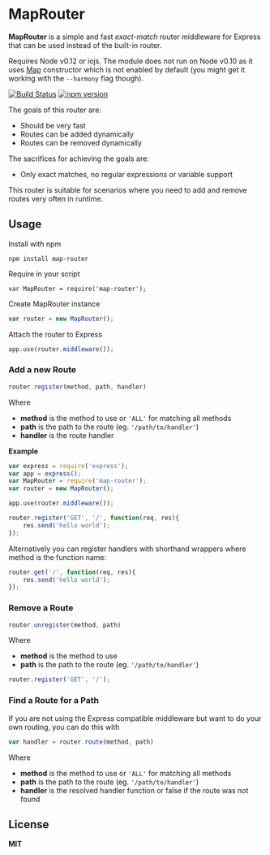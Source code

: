 # MapRouter

**MapRouter** is a simple and fast *exact-match* router middleware for Express that can be used instead of the built-in router.

Requires Node v0.12 or iojs. The module does not run on Node v0.10 as it uses [Map](https://developer.mozilla.org/en-US/docs/Web/JavaScript/Reference/Global_Objects/Map) constructor which is not enabled by default (you might get it working with the `--harmony` flag though).

[![Build Status](https://secure.travis-ci.org/andris9/map-router.svg)](http://travis-ci.org/andris9/map-router)
[![npm version](https://badge.fury.io/js/map-router.svg)](http://badge.fury.io/js/map-router)

The goals of this router are:

  * Should be very fast
  * Routes can be added dynamically
  * Routes can be removed dynamically

The sacrifices for achieving the goals are:

  * Only exact matches, no regular expressions or variable support

This router is suitable for scenarios where you need to add and remove routes very often in runtime.

## Usage

Install with npm

    npm install map-router

Require in your script

    var MapRouter = require('map-router');

Create MapRouter instance

```javascript
var router = new MapRouter();
```

Attach the router to Express

```javascript
app.use(router.middleware());
```

### Add a new Route

```javascript
router.register(method, path, handler)
```

Where

  * **method** is the method to use or `'ALL'` for matching all methods
  * **path** is the path to the route (eg. `'/path/to/handler'`)
  * **handler** is the route handler

**Example**

```javascript
var express = require('express');
var app = express();
var MapRouter = require('map-router');
var router = new MapRouter();

app.use(router.middleware());

router.register('GET', '/', function(req, res){
    res.send('hello world');
});
```

Alternatively you can register handlers with shorthand wrappers where method is the function name:

```javascript
router.get('/', function(req, res){
    res.send('hello world');
});
```

### Remove a Route

```javascript
router.unregister(method, path)
```

Where

  * **method** is the method to use
  * **path** is the path to the route (eg. `'/path/to/handler'`)

```javascript
router.register('GET', '/');
```

### Find a Route for a Path

If you are not using the Express compatible middleware but want to do your own routing, you can do this with

```javascript
var handler = router.route(method, path)
```

Where

  * **method** is the method to use or `'ALL'` for matching all methods
  * **path** is the path to the route (eg. `'/path/to/handler'`)
  * **handler** is the resolved handler function or false if the route was not found

## License

**MIT**

